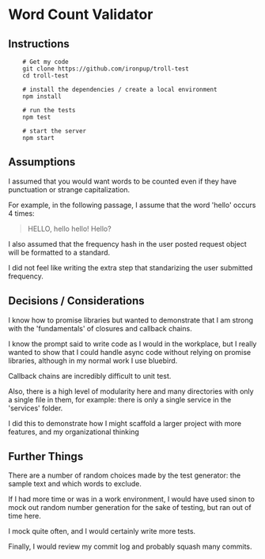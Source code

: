 # Word Count Validator

## Instructions
        # Get my code
        git clone https://github.com/ironpup/troll-test
        cd troll-test

        # install the dependencies / create a local environment
        npm install

        # run the tests
        npm test

        # start the server
        npm start

## Assumptions

I assumed that you would want words to be counted even if they have punctuation or strange capitalization.  

For example, in the following passage, I assume that the word 'hello' occurs 4 times:
> HELLO, hello hello! Hello?

I also assumed that the frequency hash in the user posted request object will be formatted to a standard.  

I did not feel like writing the extra step that standarizing the user submitted frequency.

## Decisions / Considerations

I know how to promise libraries but wanted to demonstrate that I am strong with the 'fundamentals' of closures and callback chains.

I know the prompt said to write code as I would in the workplace, but I really wanted to show that I could handle async code without relying on promise libraries, although in my normal work I use bluebird.

Callback chains are incredibly difficult to unit test.

Also, there is a high level of modularity here and many directories with only a single file in them, for example: there is only a single service in the 'services' folder.

I did this to demonstrate how I might scaffold a larger project with more features, and my organizational thinking

## Further Things

There are a number of random choices made by the test generator: the sample text
and which words to exclude.

If I had more time or was in a work environment, I would have used sinon to mock out
random number generation for the sake of testing, but ran out of time here.

I mock quite often, and I would certainly write more tests.

Finally, I would review my commit log and probably squash many commits.
